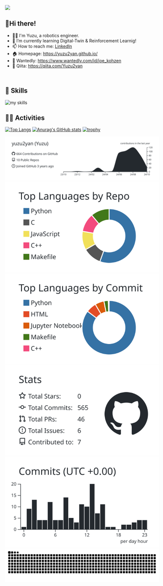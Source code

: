 <img src="https://komarev.com/ghpvc/?username=yuzu2yan" />

## 👋Hi there!
- 👩‍💻 I'm Yuzu, a robotics engineer.
- 🌱 I’m currently learning Digital-Twin & Reinforcement Learnig!
- 📫 How to reach me: [LinkedIn](https://www.linkedin.com/in/joe-kohzen-2626872b6/)
- 🏠 Homepage: https://yuzu2yan.github.io/
- 📃 Wantedly: https://www.wantedly.com/id/joe_kohzen
- 💬 Qiita: https://qiita.com/Yuzu2yan
<br>

<!-- アイコンの選択肢一覧：https://arc.net/l/quote/zizyykfh -->
## 🌱 Skills

<img alt="my skills" src="https://skillicons.dev/icons?theme=light&perline=7&i=html,css,js,ts,php,react,next,c,cpp,java,python,ros,arduino,raspberrypi,opencv,unity,tensorflow,pytorch,git,github,gitlab,linux,ubuntu,docker,firebase" />
<br>

## 🏃‍♀️ Activities

<p align="left">
  
[![Top Langs](https://github-readme-stats.vercel.app/api/top-langs/?username=yuzu2yan&layout=compact)](https://github.com/anuraghazra/github-readme-stats)
[![Anurag's GitHub stats](https://github-readme-stats.vercel.app/api?username=yuzu2yan)](https://github.com/anuraghazra/github-readme-stats) 
[![trophy](https://github-profile-trophy.vercel.app/?username=yuzu2yan)](https://github.com/ryo-ma/github-profile-trophy)
</p>

[![](https://raw.githubusercontent.com/yuzu2yan/yuzu2yan/main/profile-summary-card-output/graywhite/0-profile-details.svg)](https://github.com/vn7n24fzkq/github-profile-summary-cards)
[![](https://raw.githubusercontent.com/yuzu2yan/yuzu2yan/main/profile-summary-card-output/graywhite/1-repos-per-language.svg)](https://github.com/vn7n24fzkq/github-profile-summary-cards) [![](https://raw.githubusercontent.com/yuzu2yan/yuzu2yan/main/profile-summary-card-output/graywhite/2-most-commit-language.svg)](https://github.com/vn7n24fzkq/github-profile-summary-cards)
[![](https://raw.githubusercontent.com/yuzu2yan/yuzu2yan/main/profile-summary-card-output/graywhite/3-stats.svg)](https://github.com/vn7n24fzkq/github-profile-summary-cards) [![](https://raw.githubusercontent.com/yuzu2yan/yuzu2yan/main/profile-summary-card-output/graywhite/4-productive-time.svg)](https://github.com/vn7n24fzkq/github-profile-summary-cards)
![](https://raw.githubusercontent.com/yuzu2yan/yuzu2yan/output/github-contribution-grid-snake.svg)
